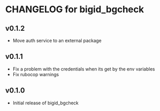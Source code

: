 # CHANGELOG for bigid_bgcheck

## v0.1.2

* Move auth service to an external package

## v0.1.1

* Fix a problem with the credentials when its get by the env variables
* Fix rubocop warnings

## v0.1.0

* Initial release of bigid_bgcheck
